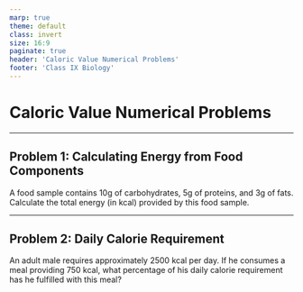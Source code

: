 ```yaml
---
marp: true
theme: default
class: invert
size: 16:9
paginate: true
header: 'Caloric Value Numerical Problems'
footer: 'Class IX Biology'
---
```


# Caloric Value Numerical Problems

---

## Problem 1: Calculating Energy from Food Components

A food sample contains 10g of carbohydrates, 5g of proteins, and 3g of fats. Calculate the total energy (in kcal) provided by this food sample.

---

## Problem 2: Daily Calorie Requirement

An adult male requires approximately 2500 kcal per day. If he consumes a meal providing 750 kcal, what percentage of his daily calorie requirement has he fulfilled with this meal?
